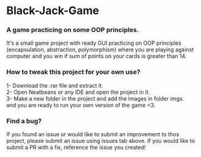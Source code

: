 # Black-Jack-Game

### A game practicing on some OOP principles.

It's a small game project with ready GUI practicing on OOP principles (encapsulation, abstraction, polymorphism) where you are playing against computer and you win if sum of points on your cards is greater than 14.

### How to tweak this project for your own use?
1- Download the .rar file and extract it.<br>
2- Open Neatbeans or any IDE and open the project in it.<br>
3- Make a new folder in the project and add the images in folder imgs.<br>
and you are ready to run your own version of the game <3.<br>

### Find a bug?
If you found an issue or would like to submit an improvement to thos project, please submit an issue using issues tab above. If you would like to submit a PR with a fix, reference the issue you created!
 
</p>


